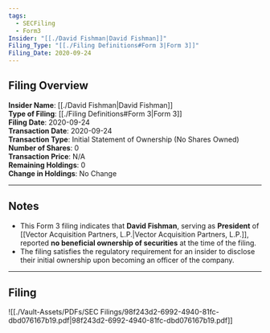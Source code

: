 ```yaml
---
tags:
  - SECFiling
  - Form3
Insider: "[[./David Fishman|David Fishman]]"
Filing_Type: "[[./Filing Definitions#Form 3|Form 3]]"
Filing_Date: 2020-09-24
---
```


## Filing Overview

**Insider Name**: [[./David Fishman|David Fishman]]  
**Type of Filing**: [[./Filing Definitions#Form 3|Form 3]]  
**Filing Date**: 2020-09-24  
**Transaction Date**: 2020-09-24  
**Transaction Type**: Initial Statement of Ownership (No Shares Owned)  
**Number of Shares**: 0  
**Transaction Price**: N/A  
**Remaining Holdings**: 0  
**Change in Holdings**: No Change  

---

## Notes

- This Form 3 filing indicates that **David Fishman**, serving as **President** of [[Vector Acquisition Partners, L.P.|Vector Acquisition Partners, L.P.]], reported **no beneficial ownership of securities** at the time of the filing. 
- The filing satisfies the regulatory requirement for an insider to disclose their initial ownership upon becoming an officer of the company.

---

## Filing

![[./Vault-Assets/PDFs/SEC Filings/98f243d2-6992-4940-81fc-dbd076167b19.pdf|98f243d2-6992-4940-81fc-dbd076167b19.pdf]]
